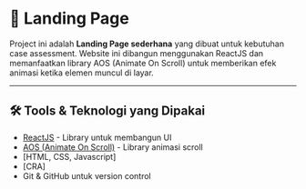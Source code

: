 # 🚀 Landing Page

Project ini adalah **Landing Page sederhana** yang dibuat untuk kebutuhan case assessment. Website ini dibangun menggunakan ReactJS dan memanfaatkan library AOS (Animate On Scroll) untuk memberikan efek animasi ketika elemen muncul di layar.

---

## 🛠️ Tools & Teknologi yang Dipakai
- [ReactJS](https://react.dev/) - Library untuk membangun UI
- [AOS (Animate On Scroll)](https://michalsnik.github.io/aos/) - Library animasi scroll
- [HTML, CSS, Javascript]
- [CRA]
- Git & GitHub untuk version control
